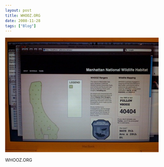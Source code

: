 ```yaml
---
layout: post
title: WHOOZ.ORG
date: 2008-11-28
tags: ["Blog"]
---
```


![](k3Im6rfOqgv4qwjnDmQWyhono1_500.jpg)  

WHOOZ.ORG